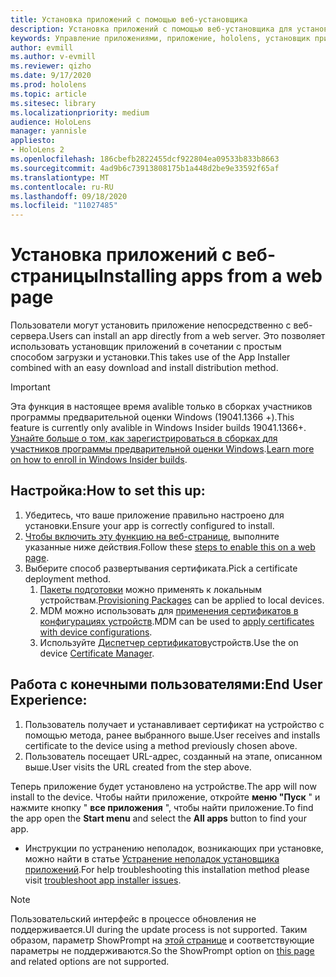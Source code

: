 ```yaml
---
title: Установка приложений с помощью веб-установщика
description: Установка приложений с помощью веб-установщика для установщика приложений
keywords: Управление приложениями, приложение, hololens, установщик приложений, веб-установка
author: evmill
ms.author: v-evmill
ms.reviewer: qizho
ms.date: 9/17/2020
ms.prod: hololens
ms.topic: article
ms.sitesec: library
ms.localizationpriority: medium
audience: HoloLens
manager: yannisle
appliesto:
- HoloLens 2
ms.openlocfilehash: 186cbefb2822455dcf922804ea09533b833b8663
ms.sourcegitcommit: 4ad9b6c73913808175b1a448d2be9e33592f65af
ms.translationtype: MT
ms.contentlocale: ru-RU
ms.lasthandoff: 09/18/2020
ms.locfileid: "11027485"
---
```

# <span data-ttu-id="4a29a-104">Установка приложений с веб-страницы</span><span class="sxs-lookup"><span data-stu-id="4a29a-104">Installing apps from a web page</span></span>

<span data-ttu-id="4a29a-105">Пользователи могут установить приложение непосредственно с веб-сервера.</span><span class="sxs-lookup"><span data-stu-id="4a29a-105">Users can install an app directly from a web server.</span></span> <span data-ttu-id="4a29a-106">Это позволяет использовать установщик приложений в сочетании с простым способом загрузки и установки.</span><span class="sxs-lookup"><span data-stu-id="4a29a-106">This takes use of the App Installer combined with an easy download and install distribution method.</span></span> 

> [!IMPORTANT]
> <span data-ttu-id="4a29a-107">Эта функция в настоящее время avalible только в сборках участников программы предварительной оценки Windows (19041.1366 +).</span><span class="sxs-lookup"><span data-stu-id="4a29a-107">This feature is currently only avalible in Windows Insider builds 19041.1366+.</span></span> <span data-ttu-id="4a29a-108">[Узнайте больше о том, как зарегистрироваться в сборках для участников программы предварительной оценки Windows](hololens-insider.md).</span><span class="sxs-lookup"><span data-stu-id="4a29a-108">[Learn more on how to enroll in Windows Insider builds](hololens-insider.md).</span></span>

## <span data-ttu-id="4a29a-109">Настройка:</span><span class="sxs-lookup"><span data-stu-id="4a29a-109">How to set this up:</span></span>
1.  <span data-ttu-id="4a29a-110">Убедитесь, что ваше приложение правильно настроено для установки.</span><span class="sxs-lookup"><span data-stu-id="4a29a-110">Ensure your app is correctly configured to install.</span></span>
1.  <span data-ttu-id="4a29a-111">[Чтобы включить эту функцию на веб-странице](https://docs.microsoft.com/windows/msix/app-installer/installing-windows10-apps-web#how-to-enable-this-on-a-webpage), выполните указанные ниже действия.</span><span class="sxs-lookup"><span data-stu-id="4a29a-111">Follow these [steps to enable this on a web page](https://docs.microsoft.com/windows/msix/app-installer/installing-windows10-apps-web#how-to-enable-this-on-a-webpage).</span></span> 
1.  <span data-ttu-id="4a29a-112">Выберите способ развертывания сертификата.</span><span class="sxs-lookup"><span data-stu-id="4a29a-112">Pick a certificate deployment method.</span></span> 
    1.  <span data-ttu-id="4a29a-113">[Пакеты подготовки](hololens-provisioning.md) можно применять к локальным устройствам.</span><span class="sxs-lookup"><span data-stu-id="4a29a-113">[Provisioning Packages](hololens-provisioning.md) can be applied to local devices.</span></span>
    1.  <span data-ttu-id="4a29a-114">MDM можно использовать для [применения сертификатов в конфигурациях устройств](https://docs.microsoft.com/mem/intune/protect/certificates-configure).</span><span class="sxs-lookup"><span data-stu-id="4a29a-114">MDM can be used to [apply certificates with device configurations](https://docs.microsoft.com/mem/intune/protect/certificates-configure).</span></span>
    1.  <span data-ttu-id="4a29a-115">Используйте [Диспетчер сертификатов](hololens-insider.md#certificate-manager)устройств.</span><span class="sxs-lookup"><span data-stu-id="4a29a-115">Use the on device [Certificate Manager](hololens-insider.md#certificate-manager).</span></span> 

## <span data-ttu-id="4a29a-116">Работа с конечными пользователями:</span><span class="sxs-lookup"><span data-stu-id="4a29a-116">End User Experience:</span></span>
1.  <span data-ttu-id="4a29a-117">Пользователь получает и устанавливает сертификат на устройство с помощью метода, ранее выбранного выше.</span><span class="sxs-lookup"><span data-stu-id="4a29a-117">User receives and installs certificate to the device using a method previously chosen above.</span></span> 
1.  <span data-ttu-id="4a29a-118">Пользователь посещает URL-адрес, созданный на этапе, описанном выше.</span><span class="sxs-lookup"><span data-stu-id="4a29a-118">User visits the URL created from the step above.</span></span>

<span data-ttu-id="4a29a-119">Теперь приложение будет установлено на устройстве.</span><span class="sxs-lookup"><span data-stu-id="4a29a-119">The app will now install to the device.</span></span> <span data-ttu-id="4a29a-120">Чтобы найти приложение, откройте **меню "Пуск** " и нажмите кнопку " **все приложения** ", чтобы найти приложение.</span><span class="sxs-lookup"><span data-stu-id="4a29a-120">To find the app open the **Start menu** and select the **All apps** button to find your app.</span></span> 

-   <span data-ttu-id="4a29a-121">Инструкции по устранению неполадок, возникающих при установке, можно найти в статье [Устранение неполадок установщика приложений](https://docs.microsoft.com/windows/msix/app-installer/troubleshoot-appinstaller-issues).</span><span class="sxs-lookup"><span data-stu-id="4a29a-121">For help troubleshooting this installation method please visit [troubleshoot app installer issues](https://docs.microsoft.com/windows/msix/app-installer/troubleshoot-appinstaller-issues).</span></span> 

> [!NOTE]
> <span data-ttu-id="4a29a-122">Пользовательский интерфейс в процессе обновления не поддерживается.</span><span class="sxs-lookup"><span data-stu-id="4a29a-122">UI during the update process is not supported.</span></span> <span data-ttu-id="4a29a-123">Таким образом, параметр ShowPrompt на [этой странице](https://docs.microsoft.com/windows/msix/app-installer/update-settings) и соответствующие параметры не поддерживаются.</span><span class="sxs-lookup"><span data-stu-id="4a29a-123">So the ShowPrompt option on [this page](https://docs.microsoft.com/windows/msix/app-installer/update-settings) and related options are not supported.</span></span>
